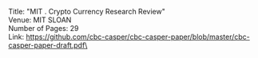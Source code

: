 Title: "MIT . Crypto Currency Research Review"\
Venue: MIT SLOAN\
Number of Pages: 29\
Link: https://github.com/cbc-casper/cbc-casper-paper/blob/master/cbc-casper-paper-draft.pdf\
